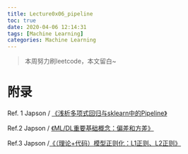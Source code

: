 ```yaml
---
title: Lecture0x06_pipeline
toc: true
date: 2020-04-06 12:14:31
tags: [Machine Learning]
categories: Machine Learning
---
```




> 本周努力刷leetcode，本文留白~




# 附录

Ref. 1 Japson / [《浅析多项式回归与sklearn中的Pipeline》](http://mp.weixin.qq.com/s?__biz=MzI4MjkzNTUxMw==&mid=2247484400&idx=1&sn=3ca55d15e7ccd2d6234a5cf5c7abff73&chksm=eb932a46dce4a3509cfab261d80748b2a6eab43d09142a9838c7a4b0d9fb87772673d5494f0d&scene=21#wechat_redirect)

Ref.2  Japson / [《ML/DL重要基础概念：偏差和方差》](http://mp.weixin.qq.com/s?__biz=MzI4MjkzNTUxMw==&mid=2247484409&idx=1&sn=740b2a7b4201d7d2e0186e590e8e4a30&chksm=eb932a4fdce4a3593542dc91dda56ca5c92a673b56013d18fc502963bf8ab3e4626f90ec83fa&scene=21#wechat_redirect)

Ref.3  Japson /[《（理论+代码）模型正则化：L1正则、L2正则》](http://mp.weixin.qq.com/s?__biz=MzI4MjkzNTUxMw==&mid=2247484437&idx=1&sn=40f4b448ed6b26b5e67690764a3f0cbb&chksm=eb932da3dce4a4b5820f1f8a6616edc08bd6700fc03055ed14a6eb4148d97c9fc299af94f3b1&scene=21#wechat_redirect)


